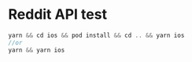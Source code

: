 # Reddit API test



```ts
yarn && cd ios && pod install && cd .. && yarn ios
//or
yarn && yarn ios
```
